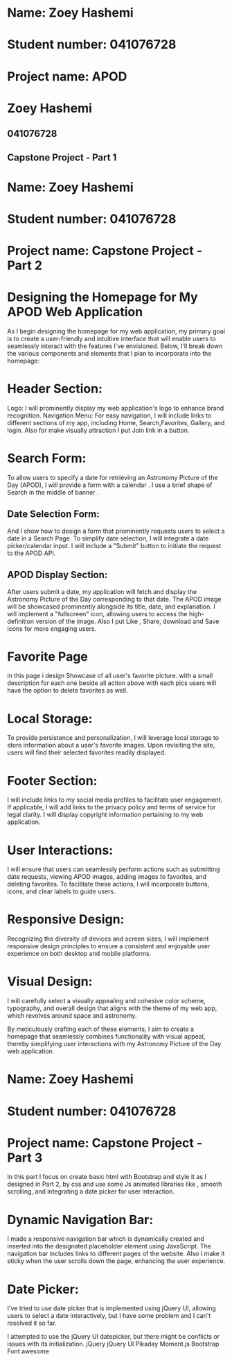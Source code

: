 # Name: Zoey Hashemi

# Student number: 041076728

# Project name: APOD

#  Zoey Hashemi
##  041076728
##  Capstone Project - Part 1

# Name: Zoey Hashemi
# Student number: 041076728
#  Project name: Capstone Project - Part 2

# Designing the Homepage for My APOD Web Application
As I begin designing the homepage for my web application, my primary goal is to create a user-friendly and intuitive interface that will enable users to seamlessly interact with the features I've envisioned. Below, I'll break down the various components and elements that I plan to incorporate into the homepage:

# Header Section:
Logo: I will prominently display my web application's logo to enhance brand recognition.
Navigation Menu: For easy navigation, I will include links to different sections of my app, including Home, Search,Favorites, Gallery, and login. Also for make visually attraction I put Join link in a button.
# Search Form:
 To allow users to specify a date for retrieving an Astronomy Picture of the Day (APOD), I will provide a form with a  calendar . I use a brief shape of Search in the middle of banner .
## Date Selection Form:
 And I show how to design a form that prominently requests users to select a date in a Search Page. To simplify date selection, I will integrate a date picker/calendar input.
I will include a "Submit" button to initiate the request to the APOD API.
## APOD Display Section:
After users submit a date, my application will fetch and display the Astronomy Picture of the Day corresponding to that date.
The APOD image will be showcased prominently alongside its title, date, and explanation.
I will implement a "fullscreen" icon, allowing users to access the high-definition version of the image. Also I put Like , Share, download and Save icons for more engaging users.
# Favorite Page 
 in this page i design Showcase of all  user's favorite picture. with a small description for each one beside all action above with each pics users will have the option to delete favorites as well.
# Local Storage:
To provide persistence and personalization, I will leverage local storage to store information about a user's favorite images.
Upon revisiting the site, users will find their selected favorites readily displayed.
# Footer Section:
I will include  links to my social media profiles to facilitate user engagement.
If applicable, I will add links to the privacy policy and terms of service for legal clarity.
I will display copyright information pertaining to my web application.
# User Interactions:
I will ensure that users can seamlessly perform actions such as submitting date requests, viewing APOD images, adding images to favorites, and deleting favorites.
To facilitate these actions, I will incorporate buttons, icons, and clear labels to guide users.
# Responsive Design:
Recognizing the diversity of devices and screen sizes, I will implement responsive design principles to ensure a consistent and enjoyable user experience on both desktop and mobile platforms.
# Visual Design:
I will carefully select a visually appealing and cohesive color scheme, typography, and overall design that aligns with the theme of my web app, which revolves around space and astronomy.

By meticulously crafting each of these elements, I aim to create a homepage that seamlessly combines functionality with visual appeal, thereby simplifying user interactions with my Astronomy Picture of the Day web application.

# Name: Zoey Hashemi
# Student number: 041076728
#  Project name: Capstone Project - Part 3

In this part I focus on create basic html with Bootstrap and style it  as I designed in Part 2, by css and use some Js animated libraries like  , smooth scrolling, and integrating a date picker for user interaction.

# Dynamic Navigation Bar:

I made a responsive navigation bar  which is dynamically created and inserted into the designated placeholder element using JavaScript.
The navigation bar includes links to different pages of the website. Also  I make it sticky when the user scrolls down the page, enhancing the user experience.
# Date Picker:

I've tried to use  date picker that is implemented using jQuery UI, allowing users to select a date interactively, but I have some problem and I can't resolved it so far.

I attempted to use the jQuery UI datepicker, but there might be conflicts or issues with its initialization. 
jQuery
jQuery UI
Pikaday
Moment.js
Bootstrap
Font awesome